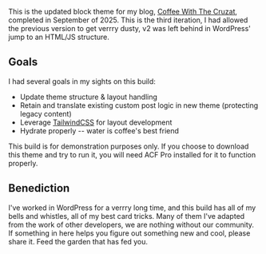 This is the updated block theme for my blog, [Coffee With The Cruzat](https://coffeewith.thecruzat.com), completed in September of 2025. This is the third iteration, I had allowed the previous version to get verrry dusty, v2 was left behind in WordPress' jump to an HTML/JS structure.

## Goals

I had several goals in my sights on this build:

- Update theme structure & layout handling
- Retain and translate existing custom post logic in new theme (protecting legacy content)
- Leverage [TailwindCSS](https://tailwindcss.com) for layout development
- Hydrate properly -- water is coffee's best friend

This build is for demonstration purposes only. If you choose to download this theme and try to run it, you will need ACF Pro installed for it to function properly.

## Benediction

I've worked in WordPress for a verrry long time, and this build has all of my bells and whistles, all of my best card tricks. Many of them I've adapted from the work of other developers, we are nothing without our community. If something in here helps you figure out something new and cool, please share it. Feed the garden that has fed you.
